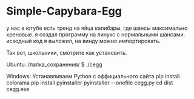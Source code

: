 # Simple-Capybara-Egg
у нас в ютубе есть тренд на яйца капибары, где шансы максимально хреновые. я создал программу на линукс с нормальными шансами. исходный код я выложил, на винду можно импортировать.

Так вот, школьники, смотрите как установить.

Ubuntu:
/папка_сохранения/ $ ./cegg

Windows:
Устанавливаем Python с оффициального сайта
pip install colorama
pip install pyinstaller
pyinstaller --onefile cegg.py
cd dist
cegg.exe
